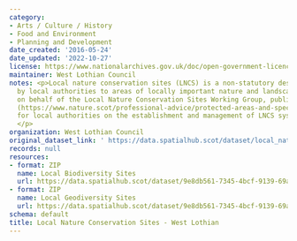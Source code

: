 ```yaml
---
category:
- Arts / Culture / History
- Food and Environment
- Planning and Development
date_created: '2016-05-24'
date_updated: '2022-10-27'
license: https://www.nationalarchives.gov.uk/doc/open-government-licence/version/3/
maintainer: West Lothian Council
notes: <p>Local nature conservation sites (LNCS) is a non-statutory designation given
  by local authorities to areas of locally important nature and landscapes. NatureScot,
  on behalf of the Local Nature Conservation Sites Working Group, published guidance
  (https://www.nature.scot/professional-advice/protected-areas-and-species/protected-areas/local-designations/local-nature-conservation-sites)
  for local authorities on the establishment and management of LNCS systems in Scotland.
  </p>
organization: West Lothian Council
original_dataset_link: ' https://data.spatialhub.scot/dataset/local_nature_conservation_sites-wl'
records: null
resources:
- format: ZIP
  name: Local Biodiversity Sites
  url: https://data.spatialhub.scot/dataset/9e8db561-7345-4bcf-9139-69a1f827e445/resource/60c9cb1a-af3e-4ef9-b5b0-04f689ef3d4a/download/lbs.zip
- format: ZIP
  name: Local Geodiversity Sites
  url: https://data.spatialhub.scot/dataset/9e8db561-7345-4bcf-9139-69a1f827e445/resource/8776b3c2-fb9b-4211-b1cc-f0f8817d5da2/download/localgeodiversitysites.zip
schema: default
title: Local Nature Conservation Sites - West Lothian
---
```

